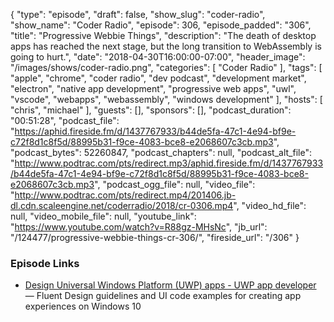 {
  "type": "episode",
  "draft": false,
  "show_slug": "coder-radio",
  "show_name": "Coder Radio",
  "episode": 306,
  "episode_padded": "306",
  "title": "Progressive Webbie Things",
  "description": "The death of desktop apps has reached the next stage, but the long transition to WebAssembly is going to hurt.",
  "date": "2018-04-30T16:00:00-07:00",
  "header_image": "/images/shows/coder-radio.png",
  "categories": [
    "Coder Radio"
  ],
  "tags": [
    "apple",
    "chrome",
    "coder radio",
    "dev podcast",
    "development market",
    "electron",
    "native app development",
    "progressive web apps",
    "uwl",
    "vscode",
    "webapps",
    "webassembly",
    "windows development"
  ],
  "hosts": [
    "chris",
    "michael"
  ],
  "guests": [],
  "sponsors": [],
  "podcast_duration": "00:51:28",
  "podcast_file": "https://aphid.fireside.fm/d/1437767933/b44de5fa-47c1-4e94-bf9e-c72f8d1c8f5d/88995b31-f9ce-4083-bce8-e2068607c3cb.mp3",
  "podcast_bytes": 52260847,
  "podcast_chapters": null,
  "podcast_alt_file": "http://www.podtrac.com/pts/redirect.mp3/aphid.fireside.fm/d/1437767933/b44de5fa-47c1-4e94-bf9e-c72f8d1c8f5d/88995b31-f9ce-4083-bce8-e2068607c3cb.mp3",
  "podcast_ogg_file": null,
  "video_file": "http://www.podtrac.com/pts/redirect.mp4/201406.jb-dl.cdn.scaleengine.net/coderradio/2018/cr-0306.mp4",
  "video_hd_file": null,
  "video_mobile_file": null,
  "youtube_link": "https://www.youtube.com/watch?v=R88gz-MHsNc",
  "jb_url": "/124477/progressive-webbie-things-cr-306/",
  "fireside_url": "/306"
}


### Episode Links

  * [Design Universal Windows Platform (UWP) apps - UWP app developer](https://developer.microsoft.com/en-us/windows/apps/design "Design Universal Windows Platform \(UWP\) apps - UWP app developer") — Fluent Design guidelines and UI code examples for creating app experiences on Windows 10


